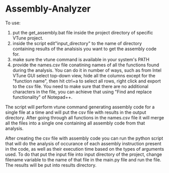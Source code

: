 # Assembly-Analyzer

To use:
1) put the get_assembly.bat file inside the project directory of specific VTune project.
2) inside the script edit"input_directory" to the name of directory containing results of the analsisis you want to get the assembly code for.
3) make sure the vtune command is available in your system's PATH
4) provide the names.csv file conatining names of all the functions found during the analysis. You can do it in number of ways, such as from Intel VTune GUI select top-down view, hide all the columns except for the "function name", then hit ctrl+a to select all rows, right click and export to the csv file. You need to make sure that there are no additional characters in the file, you can achieve that using "Find and replace functionality" of Notepad++.

The script will perform vtune command generating assembly code for a single file at a time and will put the csv file with results in the output directory. After going through all functions in the names.csv file it will merge all the files into a single one containing all assembly code from that analysis.

After creating the csv file with assembly code you can run the python script that will do the analysis of occurance of each assembly instruction present in the code, as well as their execution time based on the types of arguments used.
To do that put the input file into input directory of the project, change filename variable to the name of that file in the main.py file and run the file. The results will be put into results directory. 
